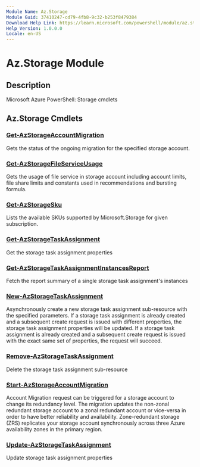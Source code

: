 ```yaml
---
Module Name: Az.Storage
Module Guid: 37410247-cd79-4fb8-9c32-b253f8479384
Download Help Link: https://learn.microsoft.com/powershell/module/az.storage
Help Version: 1.0.0.0
Locale: en-US
---
```


# Az.Storage Module
## Description
Microsoft Azure PowerShell: Storage cmdlets

## Az.Storage Cmdlets
### [Get-AzStorageAccountMigration](Get-AzStorageAccountMigration.md)
Gets the status of the ongoing migration for the specified storage account.

### [Get-AzStorageFileServiceUsage](Get-AzStorageFileServiceUsage.md)
Gets the usage of file service in storage account including account limits, file share limits and constants used in recommendations and bursting formula.

### [Get-AzStorageSku](Get-AzStorageSku.md)
Lists the available SKUs supported by Microsoft.Storage for given subscription.

### [Get-AzStorageTaskAssignment](Get-AzStorageTaskAssignment.md)
Get the storage task assignment properties

### [Get-AzStorageTaskAssignmentInstancesReport](Get-AzStorageTaskAssignmentInstancesReport.md)
Fetch the report summary of a single storage task assignment's instances

### [New-AzStorageTaskAssignment](New-AzStorageTaskAssignment.md)
Asynchronously create a new storage task assignment sub-resource with the specified parameters.
If a storage task assignment is already created and a subsequent create request is issued with different properties, the storage task assignment properties will be updated.
If a storage task assignment is already created and a subsequent create request is issued with the exact same set of properties, the request will succeed.

### [Remove-AzStorageTaskAssignment](Remove-AzStorageTaskAssignment.md)
Delete the storage task assignment sub-resource

### [Start-AzStorageAccountMigration](Start-AzStorageAccountMigration.md)
Account Migration request can be triggered for a storage account to change its redundancy level.
The migration updates the non-zonal redundant storage account to a zonal redundant account or vice-versa in order to have better reliability and availability.
Zone-redundant storage (ZRS) replicates your storage account synchronously across three Azure availability zones in the primary region.

### [Update-AzStorageTaskAssignment](Update-AzStorageTaskAssignment.md)
Update storage task assignment properties

